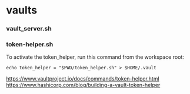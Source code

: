 # vaults

### vault_server.sh

### token-helper.sh
To activate the token_helper, run this command from the workspace root:
```
echo token_helper = "$PWD/token_helper.sh" > $HOME/.vault
```
https://www.vaultproject.io/docs/commands/token-helper.html 
https://www.hashicorp.com/blog/building-a-vault-token-helper
